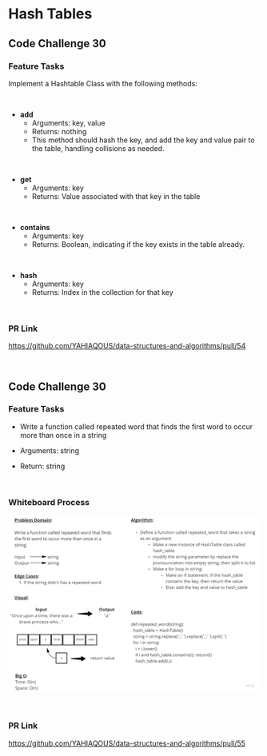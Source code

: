 # Hash Tables

## Code Challenge 30

### **Feature Tasks**

Implement a Hashtable Class with the following methods:

&nbsp;

- **add**
  - Arguments: key, value
  - Returns: nothing
  - This method should hash the key, and add the key and value pair to the table, handling collisions as needed.

&nbsp;

- **get**
  - Arguments: key
  - Returns: Value associated with that key in the table

&nbsp;

- **contains**
  - Arguments: key
  - Returns: Boolean, indicating if the key exists in the table already.

&nbsp;

- **hash**
  - Arguments: key
  - Returns: Index in the collection for that key

&nbsp;

### **PR Link**

<https://github.com/YAHIAQOUS/data-structures-and-algorithms/pull/54>

&nbsp;

## Code Challenge 30

### **Feature Tasks**

- Write a function called repeated word that finds the first word to occur more than once in a string

- Arguments: string

- Return: string

&nbsp;

### **Whiteboard Process**

![CC31](pictures/CC31.jpg)

&nbsp;

### **PR Link**

<https://github.com/YAHIAQOUS/data-structures-and-algorithms/pull/55>

&nbsp;
